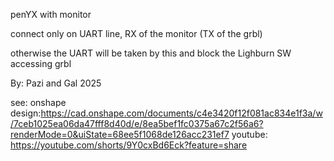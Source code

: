 penYX with monitor

connect only on UART line, RX of the monitor (TX of the grbl)

otherwise the UART will be taken by this and block the Lighburn SW accessing grbl

By: Pazi and Gal 2025

see:
onshape design:https://cad.onshape.com/documents/c4e3420f12f081ac834e1f3a/w/7ceb1025ea06da47fff8d40d/e/8ea5bef1fc0375a67c2f56a6?renderMode=0&uiState=68ee5f1068de126acc231ef7
youtube: https://youtube.com/shorts/9Y0cxBd6Eck?feature=share
